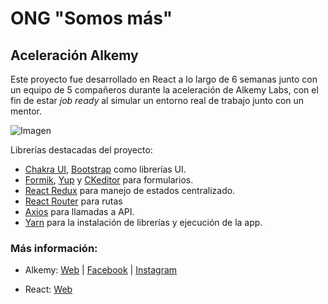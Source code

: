 # ONG "Somos más"
## Aceleración Alkemy 

Este proyecto fue desarrollado en React a lo largo de 6 semanas junto con un equipo de 5 compañeros durante la aceleración de Alkemy Labs, con el fin de estar *job ready* al simular un entorno real de trabajo junto con un mentor.

![Imagen](https://i.ibb.co/Sy5j8xW/grabacion.gif)

Librerías destacadas del proyecto:
- [Chakra UI](https://chakra-ui.com/), [Bootstrap](https://react-bootstrap.github.io/) como librerías UI.
- [Formik](https://formik.org/), [Yup](https://github.com/jquense/yup) y [CKeditor](https://ckeditor.com/) para formularios.
- [React Redux](https://react-redux.js.org/) para manejo de estados centralizado.
- [React Router](https://reactrouter.com/) para rutas
- [Axios](https://axios-http.com/) para llamadas a API.
- [Yarn](https://yarnpkg.com/) para la instalación de librerías y ejecución de la app.


### Más información:

* Alkemy:  [Web](http://alkemy.org/es/index?ref=logo) | [Facebook](https://www.facebook.com/AlkemyLATAM) | [Instagram](https://www.instagram.com/alkemy__/)

* React: [Web](https://reactjs.org/)
